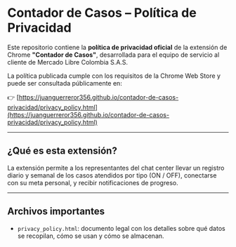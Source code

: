 # Contador de Casos – Política de Privacidad

Este repositorio contiene la **política de privacidad oficial** de la extensión de Chrome **"Contador de Casos"**, desarrollada para el equipo de servicio al cliente de Mercado Libre Colombia S.A.S.

La política publicada cumple con los requisitos de la Chrome Web Store y puede ser consultada públicamente en:

👉 [https://juanguerreror356.github.io/contador-de-casos-privacidad/privacy_policy.html](https://juanguerreror356.github.io/contador-de-casos-privacidad/privacy_policy.html)

---

## ¿Qué es esta extensión?

La extensión permite a los representantes del chat center llevar un registro diario y semanal de los casos atendidos por tipo (ON / OFF), conectarse con su meta personal, y recibir notificaciones de progreso.

---

## Archivos importantes

- `privacy_policy.html`: documento legal con los detalles sobre qué datos se recopilan, cómo se usan y cómo se almacenan.


